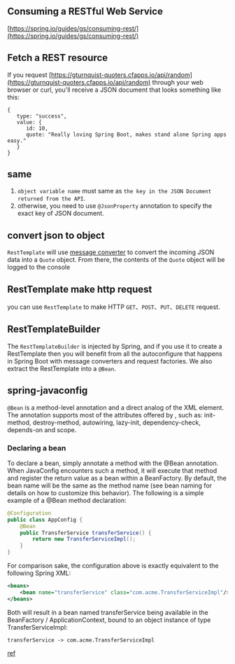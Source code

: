 ## Consuming a RESTful Web Service 
[https://spring.io/guides/gs/consuming-rest/](https://spring.io/guides/gs/consuming-rest/)

## Fetch a REST resource
If you request [https://gturnquist-quoters.cfapps.io/api/random](https://gturnquist-quoters.cfapps.io/api/random) through your web browser or curl, you'll receive a JSON document that looks something like this:
```json5
{
   type: "success",
   value: {
      id: 10,
      quote: "Really loving Spring Boot, makes stand alone Spring apps easy."
   }
}
```

## same
1. `object variable name` must same as `the key in the JSON Document returned from the API`.
2.  otherwise, you need to use `@JsonProperty` annotation to specify the exact key of JSON document.

## convert json to object
`RestTemplate` will use [message converter](https://docs.spring.io/spring/docs/current/javadoc-api/org/springframework/http/converter/HttpMessageConverter.html) 
to convert the incoming JSON data into a `Quote` object.
From there, the contents of the `Quote` object will be logged to the console

## RestTemplate make http request
you can use `RestTemplate` to make HTTP `GET`、`POST`、`PUT`、`DELETE` request. 

## RestTemplateBuilder
The `RestTemplateBuilder` is injected by Spring, and if you use it to create a RestTemplate 
then you will benefit from all the autoconfigure that happens in Spring Boot with message converters and request factories. 
We also extract the RestTemplate into a `@Bean`.

## spring-javaconfig
`@Bean` is a method-level annotation and a direct analog of the XML <bean/> element. The annotation supports most of the attributes offered by <bean/>, such as: init-method, destroy-method, autowiring, lazy-init, dependency-check, depends-on and scope.

### Declaring a bean
To declare a bean, simply annotate a method with the @Bean annotation. 
When JavaConfig encounters such a method, it will execute that method and register the return value as a bean within a BeanFactory. By default, 
the bean name will be the same as the method name (see bean naming for details on how to customize this behavior). 
The following is a simple example of a @Bean method declaration:
```java
@Configuration
public class AppConfig {
    @Bean
    public TransferService transferService() {
        return new TransferServiceImpl();
    }
}
```
                
For comparison sake, the configuration above is exactly equivalent to the following Spring XML:
```xml
<beans>
    <bean name="transferService" class="com.acme.TransferServiceImpl"/>
</beans>
```      
         
Both will result in a bean named transferService being available in the BeanFactory / ApplicationContext, 
bound to an object instance of type TransferServiceImpl:
```
transferService -> com.acme.TransferServiceImpl
```

[ref](https://docs.spring.io/spring-javaconfig/docs/1.0.0.M4/reference/html/ch02s02.html)
         